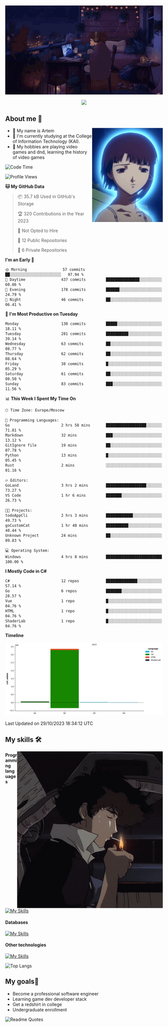 <div align="center">
  <p>
    <img src="assets/lo-fi.gif">
  </p>
  <p>
    <img src="https://readme-typing-svg.herokuapp.com?color=%2336BCF7&lines=Welcome-to-my-profile&center=true&width=380&height=50&duration=4000&pause=1000">
  </p>
</div>

<div>
  <h2>About me 🚀</h2>
   <div align="center">
    <img src="assets/lain2.gif" align="right" height="300px">
  </div>
  <ul>
    <li>👨 My name is Artem</li>
    <li>🌱 I'm currently studying at the College of Information Technology (KAI).</li>
    <li>👾 My hobbies are playing video games and dnd, learning the history of video games </li>
  </ul>
</div>


<!--START_SECTION:waka-->
![Code Time](http://img.shields.io/badge/Code%20Time-25%20hrs%2023%20mins-blue)

![Profile Views](http://img.shields.io/badge/Profile%20Views-0-blue)

**🐱 My GitHub Data** 

> 📦 35.7 kB Used in GitHub's Storage 
 > 
> 🏆 320 Contributions in the Year 2023
 > 
> 🚫 Not Opted to Hire
 > 
> 📜 12 Public Repositories 
 > 
> 🔑 6 Private Repositories 
 > 
**I'm an Early 🐤** 

```text
🌞 Morning                57 commits          ██░░░░░░░░░░░░░░░░░░░░░░░   07.94 % 
🌆 Daytime                437 commits         ███████████████░░░░░░░░░░   60.86 % 
🌃 Evening                178 commits         ██████░░░░░░░░░░░░░░░░░░░   24.79 % 
🌙 Night                  46 commits          ██░░░░░░░░░░░░░░░░░░░░░░░   06.41 % 
```
📅 **I'm Most Productive on Tuesday** 

```text
Monday                   130 commits         █████░░░░░░░░░░░░░░░░░░░░   18.11 % 
Tuesday                  281 commits         ██████████░░░░░░░░░░░░░░░   39.14 % 
Wednesday                63 commits          ██░░░░░░░░░░░░░░░░░░░░░░░   08.77 % 
Thursday                 62 commits          ██░░░░░░░░░░░░░░░░░░░░░░░   08.64 % 
Friday                   38 commits          █░░░░░░░░░░░░░░░░░░░░░░░░   05.29 % 
Saturday                 61 commits          ██░░░░░░░░░░░░░░░░░░░░░░░   08.50 % 
Sunday                   83 commits          ███░░░░░░░░░░░░░░░░░░░░░░   11.56 % 
```


📊 **This Week I Spent My Time On** 

```text
🕑︎ Time Zone: Europe/Moscow

💬 Programming Languages: 
Go                       2 hrs 58 mins       ██████████████████░░░░░░░   71.81 % 
Markdown                 32 mins             ███░░░░░░░░░░░░░░░░░░░░░░   13.12 % 
GitIgnore file           19 mins             ██░░░░░░░░░░░░░░░░░░░░░░░   07.78 % 
Python                   13 mins             █░░░░░░░░░░░░░░░░░░░░░░░░   05.45 % 
Rust                     2 mins              ░░░░░░░░░░░░░░░░░░░░░░░░░   01.16 % 

🔥 Editors: 
GoLand                   3 hrs 2 mins        ██████████████████░░░░░░░   73.27 % 
VS Code                  1 hr 6 mins         ███████░░░░░░░░░░░░░░░░░░   26.73 % 

🐱‍💻 Projects: 
todoAppCli               2 hrs 3 mins        ████████████░░░░░░░░░░░░░   49.73 % 
goCustomCat              1 hr 40 mins        ██████████░░░░░░░░░░░░░░░   40.44 % 
Unknown Project          24 mins             ██░░░░░░░░░░░░░░░░░░░░░░░   09.83 % 

💻 Operating System: 
Windows                  4 hrs 8 mins        █████████████████████████   100.00 % 
```

**I Mostly Code in C#** 

```text
C#                       12 repos            ██████████████░░░░░░░░░░░   57.14 % 
Go                       6 repos             ███████░░░░░░░░░░░░░░░░░░   28.57 % 
Vue                      1 repo              █░░░░░░░░░░░░░░░░░░░░░░░░   04.76 % 
HTML                     1 repo              █░░░░░░░░░░░░░░░░░░░░░░░░   04.76 % 
ShaderLab                1 repo              █░░░░░░░░░░░░░░░░░░░░░░░░   04.76 % 
```



**Timeline**

![Lines of Code chart](https://raw.githubusercontent.com/nifle3/nifle3/main/assets/bar_graph.png)


 Last Updated on 29/10/2023 18:34:12 UTC
<!--END_SECTION:waka-->

## My skills 🛠️

<div align="center">
  <img src="assets/bebop_smoke.gif" align="right" height="500px">
</div>


#### Programming languages
[![My Skills](https://skillicons.dev/icons?i=go,cs,python)](https://skillicons.dev)
#### Databases
[![My Skills](https://skillicons.dev/icons?i=mysql,mongodb,postgres)](https://skillicons.dev)
#### Other technologies
[![My Skills](https://skillicons.dev/icons?i=unity,docker,git,wasm)](https://skillicons.dev)

![Top Langs](https://github-readme-stats.vercel.app/api/top-langs/?username=nifle3&layout=compact&theme=nord)


## My goals🚀
- Become a professional software engineer
- Learning game dev developer stack
- Get a redshirt in college
- Undergraduate enrollment

![Readme Quotes](https://quotes-github-readme.vercel.app/api?type=horizontal&theme=nord) 
